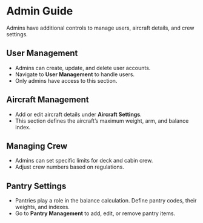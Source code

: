# Admin Guide

Admins have additional controls to manage users, aircraft details, and crew settings.

## User Management

- Admins can create, update, and delete user accounts.
- Navigate to **User Management** to handle users.
- Only admins have access to this section.

## Aircraft Management

- Add or edit aircraft details under **Aircraft Settings**.
- This section defines the aircraft’s maximum weight, arm, and balance index.

## Managing Crew

- Admins can set specific limits for deck and cabin crew.
- Adjust crew numbers based on regulations.

## Pantry Settings

- Pantries play a role in the balance calculation. Define pantry codes, their weights, and indexes.
- Go to **Pantry Management** to add, edit, or remove pantry items.
